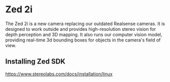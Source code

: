 # Zed 2i

The Zed 2i is a new camera replacing our outdated Realsense cameras. It is designed to work outside and provides high-resolution stereo vision for depth perception and 3D mapping.
It also runs our computer vision model, providing real-time 3d bounding boxes for objects in the camera's field of view.

## Installing Zed SDK

https://www.stereolabs.com/docs/installation/linux